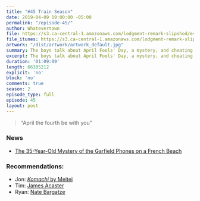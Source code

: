 ```yaml
---
title: "#45 Train Season"
date: 2019-04-09 19:00:00 -05:00
permalink: "/episode-45/"
author: Whatevertown
file: https://s3.ca-central-1.amazonaws.com/lodgment-remark-slipshod/e45.mp3
file_itunes: https://s3.ca-central-1.amazonaws.com/lodgment-remark-slipshod/e45.m4a
artwork: "/dist/artwork/artwork_default.jpg"
summary: The boys talk about April Fools' Day, a mystery, and cheating in school.
excerpt: The boys talk about April Fools' Day, a mystery, and cheating in school.
duration: '01:09:09'
length: 66385212
explicit: 'no'
block: 'no'
comments: true
season: 2
episode_type: full
episode: 45
layout: post
---
```


> “April the fourth be with you”

### News

- [The 35-Year-Old Mystery of the Garfield Phones on a French Beach](https://www.atlasobscura.com/articles/garfield-phone-beach)

### Recommendations:

- Jon: [*Komachi* by Meitei](https://metronrecords.bandcamp.com/album/komachi)
- Tim: [James Acaster](https://letterboxd.com/film/james-acaster-repertoire/)
- Ryan:  [Nate Bargatze](https://letterboxd.com/film/nate-bargatze-the-tennessee-kid/)
